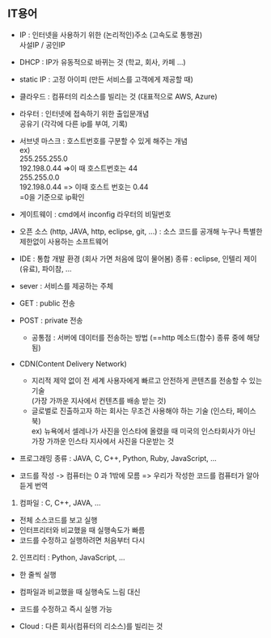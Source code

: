 ## IT용어

- IP : 인터넷을 사용하기 위한 (논리적인)주소 (고속도로 통행권)  
사설IP / 공인IP

- DHCP : IP가 유동적으로 바뀌는 것 (학교, 회사, 카페 ...)

- static IP : 고정 아이피 (만든 서비스를 고객에게 제공할 때)

- 클라우드 : 컴퓨터의 리소스를 빌리는 것 (대표적으로 AWS, Azure)

- 라우터 : 인터넷에 접속하기 위한 출입문개념  
공유기 (각각에 다른 ip를 부여, 기록)

- 서브넷 마스크 : 호스트번호를 구분할 수 있게 해주는 개념  
ex)  
255.255.255.0  
192.198.0.44 =>이 때 호스트번호는 44  
255.255.0.0  
192.198.0.44 => 이때 호스트 번호는 0.44  
=0을 기준으로 ip확인  

- 게이트웨이 : cmd에서 inconfig 라우터의 비밀번호  

- 오픈 소스 (http, JAVA, http, eclipse, git, ...) : 소스 코드를 공개해 누구나 특별한 제한없이 사용하는 소프트웨어 

- IDE : 통합 개발 환경 (회사 가면 처음에 많이 물어봄)
종류 : eclipse, 인텔리 제이(유료), 파이참, ...

- sever : 서비스를 제공하는 주체


- GET : public 전송

- POST : private 전송

    - 공통점 : 서버에 데이터를 전송하는 방법 (==http 메소드(함수) 종류 중에 해당 됨)

- CDN(Content Delivery Network)
  - 지리적 제약 없이 전 세계 사용자에게 빠르고 안전하게 콘텐츠를 전송할 수 있는 기술  
(가장 가까운 지사에서 컨텐츠를 배송 받는 것)  
  - 글로벌로 진출하고자 하는 회사는 무조건 사용해야 하는 기술 (인스타, 페이스북)  
    ex) 뉴욕에서 셀레나가 사진을 인스타에 올렸을 때
    미국의 인스타회사가 아닌 가장 가까운 인스타 지사에서 사진을 다운받는 것

- 프로그래밍 종류 : JAVA, C, C++, Python, Ruby, JavaScript, ...
- 코드를 작성 -> 컴퓨터는 0 과 1밖에 모름 => 우리가 작성한 코드를 컴퓨터가 알아듣게 번역

1. 컴파일 : C, C++, JAVA, ...
- 전체 소스코드를 보고 실행
- 인터프리터와 비교했을 때 실행속도가 빠름
- 코드를 수정하고 실행하려면 처음부터 다시

2. 인프리터 : Python, JavaScript, ...
- 한 줄씩 실행
- 컴파일과 비교했을 때 실행속도 느림 대신 
- 코드를 수정하고 즉시 실행 가능

- Cloud : 다른 회사(컴퓨터의 리소스)를 빌리는 것
